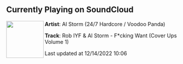 ## Currently Playing on SoundCloud

[<img align="left" width="100" src="https://i1.sndcdn.com/artworks-h1bvu0aRVmjpzyjN-lF8cOw-t500x500.jpg">](https://soundcloud.com/alstorm/rob-iyf-al-storm-fcking-want-cover-ups-volume-1?in=alstorm/sets/coverups)

**Artist**: Al Storm (24/7 Hardcore / Voodoo Panda) 

**Track**: Rob IYF & Al Storm - F*cking Want  (Cover Ups Volume 1)

Last updated at 12/14/2022 10:06
